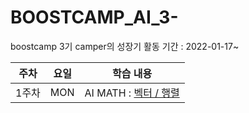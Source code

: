 # BOOSTCAMP_AI_3-
boostcamp 3기 camper의 성장기
활동 기간 : 2022-01-17~

|주차|요일|학습 내용|
|:---:|:---:|:---:|
|1주차|MON|AI MATH : [벡터 / 행렬]()|
